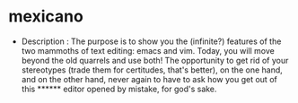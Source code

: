 # mexicano

- Description :
The purpose is to show you the (infinite?) features of the two mammoths of text editing: emacs and vim. Today, you will move beyond the old quarrels and use both! The opportunity to get rid of your stereotypes (trade them for certitudes, that's better), on the one hand, and on the other hand, never again to have to ask how you get out of this ****** editor opened by mistake, for god's sake.

